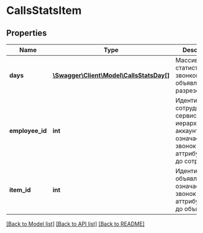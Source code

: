 # CallsStatsItem

## Properties
Name | Type | Description | Notes
------------ | ------------- | ------------- | -------------
**days** | [**\Swagger\Client\Model\CallsStatsDay[]**](CallsStatsDay.md) | Массив статистики звонков объявления в разрезе дней | [optional] 
**employee_id** | **int** | Идентификатор сотрудника в сервисе иерархии аккаунтов (0 означает, что звонок не аттрибуцирован до сотрудника) | 
**item_id** | **int** | Идентификатор объявления (0 означает, что звонок не аттрибуцирован до объявления) | 

[[Back to Model list]](../../README.md#documentation-for-models) [[Back to API list]](../../README.md#documentation-for-api-endpoints) [[Back to README]](../../README.md)

